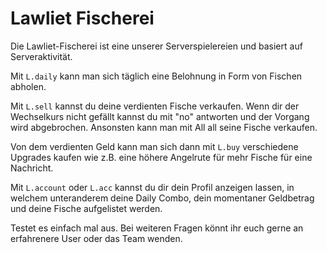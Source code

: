 # Lawliet Fischerei

Die Lawliet-Fischerei ist eine unserer Serverspielereien und basiert auf Serveraktivität.

Mit `L.daily` kann man sich täglich eine Belohnung in Form von Fischen abholen.

Mit `L.sell` kannst du deine verdienten Fische verkaufen. Wenn dir der Wechselkurs nicht gefällt kannst du mit "no" antworten und der Vorgang wird abgebrochen. Ansonsten kann man mit All all seine Fische verkaufen.

Von dem verdienten Geld kann man sich dann mit `L.buy` verschiedene Upgrades kaufen wie z.B. eine höhere Angelrute für mehr Fische für eine Nachricht.

Mit `L.account` oder `L.acc` kannst du dir dein Profil anzeigen lassen, in welchem unteranderem deine Daily Combo, dein momentaner Geldbetrag und deine Fische aufgelistet werden.

Testet es einfach mal aus. Bei weiteren Fragen könnt ihr euch gerne an erfahrenere User oder das Team wenden.